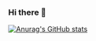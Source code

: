 ### Hi there 👋

[![Anurag's GitHub stats](https://github-readme-stats.vercel.app/api?username=vineboneto)](https://github.com/vineboneto/github-readme-stats)

<!--
**vineboneto/vineboneto** is a ✨ _special_ ✨ repository because its `README.md` (this file) appears on your GitHub profile.

Here are some ideas to get you started:

- 🔭 I’m currently working on ...
- 🌱 I’m currently learning ...
- 👯 I’m looking to collaborate on ...
- 🤔 I’m looking for help with ...
- 💬 Ask me about ...
- 📫 How to reach me: ...
- 😄 Pronouns: ...
- ⚡ Fun fact: ...
-->
